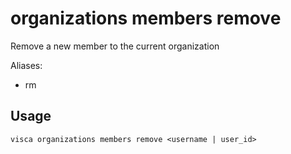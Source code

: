 # organizations members remove

Remove a new member to the current organization

Aliases:

- rm

## Usage

```console
visca organizations members remove <username | user_id>
```

